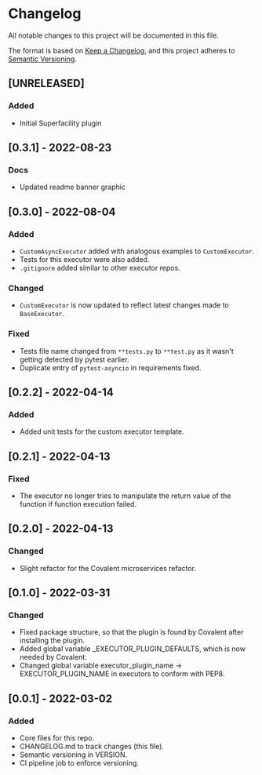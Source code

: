 # Changelog

All notable changes to this project will be documented in this file.

The format is based on [Keep a Changelog](https://keepachangelog.com/en/1.0.0/),
and this project adheres to [Semantic Versioning](https://semver.org/spec/v2.0.0.html).

## [UNRELEASED]

### Added

- Initial Superfacility plugin

## [0.3.1] - 2022-08-23

### Docs

- Updated readme banner graphic

## [0.3.0] - 2022-08-04

### Added

- `CustomAsyncExecutor` added with analogous examples to `CustomExecutor`.
- Tests for this executor were also added.
- `.gitignore` added similar to other executor repos.

### Changed

- `CustomExecutor` is now updated to reflect latest changes made to `BaseExecutor`.

### Fixed

- Tests file name changed from `**tests.py` to `**test.py` as it wasn't getting detected by pytest earlier.
- Duplicate entry of `pytest-asyncio` in requirements fixed.

## [0.2.2] - 2022-04-14

### Added

- Added unit tests for the custom executor template.

## [0.2.1] - 2022-04-13

### Fixed

- The executor no longer tries to manipulate the return value of the function if function execution failed.

## [0.2.0] - 2022-04-13

### Changed

- Slight refactor for the Covalent microservices refactor.

## [0.1.0] - 2022-03-31

### Changed

- Fixed package structure, so that the plugin is found by Covalent after installing the plugin.
- Added global variable _EXECUTOR_PLUGIN_DEFAULTS, which is now needed by Covalent.
- Changed global variable executor_plugin_name -> EXECUTOR_PLUGIN_NAME in executors to conform with PEP8.

## [0.0.1] - 2022-03-02

### Added

- Core files for this repo.
- CHANGELOG.md to track changes (this file).
- Semantic versioning in VERSION.
- CI pipeline job to enforce versioning.
